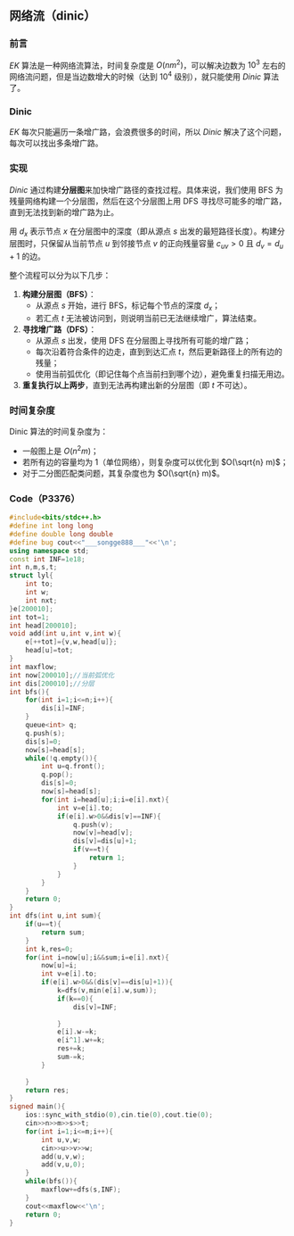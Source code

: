 ## 网络流（dinic）

### 前言

$EK$ 算法是一种网络流算法，时间复杂度是 $O(nm^2)$，可以解决边数为 $10^3$ 左右的网络流问题，但是当边数增大的时候（达到 $10^4$ 级别），就只能使用 $Dinic$ 算法了。

### Dinic

$EK$ 每次只能遍历一条增广路，会浪费很多的时间，所以 $Dinic$ 解决了这个问题，每次可以找出多条增广路。

### 实现

$Dinic$ 通过构建**分层图**来加快增广路径的查找过程。具体来说，我们使用 BFS 为残量网络构建一个分层图，然后在这个分层图上用 DFS 寻找尽可能多的增广路，直到无法找到新的增广路为止。

用 $d_x$ 表示节点 $x$ 在分层图中的深度（即从源点 $s$ 出发的最短路径长度）。构建分层图时，只保留从当前节点 $u$ 到邻接节点 $v$ 的正向残量容量 $c_{uv}>0$ 且 $d_v = d_u + 1$ 的边。

整个流程可以分为以下几步：

1. **构建分层图（BFS）**：
   - 从源点 $s$ 开始，进行 BFS，标记每个节点的深度 $d_x$；
   - 若汇点 $t$ 无法被访问到，则说明当前已无法继续增广，算法结束。
2. **寻找增广路（DFS）**：
   - 从源点 $s$ 出发，使用 DFS 在分层图上寻找所有可能的增广路；
   - 每次沿着符合条件的边走，直到到达汇点 $t$，然后更新路径上的所有边的残量；
   - 使用当前弧优化（即记住每个点当前扫到哪个边），避免重复扫描无用边。
3. **重复执行以上两步**，直到无法再构建出新的分层图（即 $t$ 不可达）。

### 时间复杂度

Dinic 算法的时间复杂度为：

- 一般图上是 $O(n^2 m)$；
- 若所有边的容量均为 $1$（单位网络），则复杂度可以优化到 $O(\sqrt{n} m)$；
- 对于二分图匹配类问题，其复杂度也为 $O(\sqrt{n} m)$。

### Code（P3376）

```cpp
#include<bits/stdc++.h>
#define int long long
#define double long double
#define bug cout<<"___songge888___"<<'\n';
using namespace std;
const int INF=1e18;
int n,m,s,t;
struct lyl{
    int to;
    int w;
    int nxt;
}e[200010];
int tot=1;
int head[200010];
void add(int u,int v,int w){
    e[++tot]={v,w,head[u]};
    head[u]=tot;
}
int maxflow;
int now[200010];//当前弧优化
int dis[200010];//分层
int bfs(){
    for(int i=1;i<=n;i++){
        dis[i]=INF;
    }
    queue<int> q;
    q.push(s);
    dis[s]=0;
    now[s]=head[s];
    while(!q.empty()){
        int u=q.front();
        q.pop();
        dis[s]=0;
        now[s]=head[s];
        for(int i=head[u];i;i=e[i].nxt){
            int v=e[i].to;
            if(e[i].w>0&&dis[v]==INF){
                q.push(v);
                now[v]=head[v];
                dis[v]=dis[u]+1;
                if(v==t){
                    return 1;
                }
            }
        }
    }
    return 0;
}
int dfs(int u,int sum){
    if(u==t){
        return sum;
    }
    int k,res=0;
    for(int i=now[u];i&&sum;i=e[i].nxt){
        now[u]=i;
        int v=e[i].to;
        if(e[i].w>0&&(dis[v]==dis[u]+1)){
            k=dfs(v,min(e[i].w,sum));
            if(k==0){
                dis[v]=INF;
                
            }
            e[i].w-=k;
            e[i^1].w+=k;
            res+=k;
            sum-=k;
        }
        
    }
    return res;
}
signed main(){
    ios::sync_with_stdio(0),cin.tie(0),cout.tie(0);
    cin>>n>>m>>s>>t;
    for(int i=1;i<=m;i++){
        int u,v,w;
        cin>>u>>v>>w;
        add(u,v,w);
        add(v,u,0);
    }
    while(bfs()){
        maxflow+=dfs(s,INF);
    }
    cout<<maxflow<<'\n';
    return 0;
}
```


